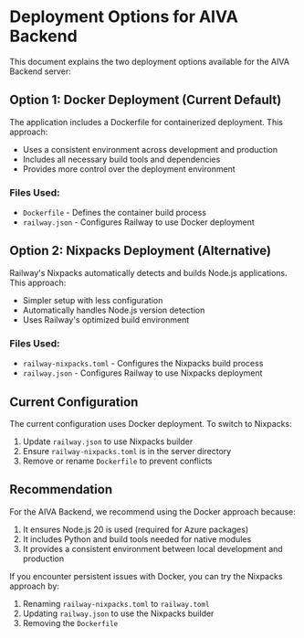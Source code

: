 # Deployment Options for AIVA Backend

This document explains the two deployment options available for the AIVA Backend server:

## Option 1: Docker Deployment (Current Default)

The application includes a Dockerfile for containerized deployment. This approach:
- Uses a consistent environment across development and production
- Includes all necessary build tools and dependencies
- Provides more control over the deployment environment

### Files Used:
- `Dockerfile` - Defines the container build process
- `railway.json` - Configures Railway to use Docker deployment

## Option 2: Nixpacks Deployment (Alternative)

Railway's Nixpacks automatically detects and builds Node.js applications. This approach:
- Simpler setup with less configuration
- Automatically handles Node.js version detection
- Uses Railway's optimized build environment

### Files Used:
- `railway-nixpacks.toml` - Configures the Nixpacks build process
- `railway.json` - Configures Railway to use Nixpacks deployment

## Current Configuration

The current configuration uses Docker deployment. To switch to Nixpacks:

1. Update `railway.json` to use Nixpacks builder
2. Ensure `railway-nixpacks.toml` is in the server directory
3. Remove or rename `Dockerfile` to prevent conflicts

## Recommendation

For the AIVA Backend, we recommend using the Docker approach because:
1. It ensures Node.js 20 is used (required for Azure packages)
2. It includes Python and build tools needed for native modules
3. It provides a consistent environment between local development and production

If you encounter persistent issues with Docker, you can try the Nixpacks approach by:
1. Renaming `railway-nixpacks.toml` to `railway.toml`
2. Updating `railway.json` to use the Nixpacks builder
3. Removing the `Dockerfile`